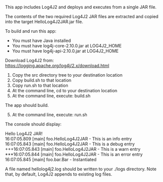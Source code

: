 This app includes Log4J2 and deploys and executes from a single JAR file.

The contents of the two required Log4J2 JAR files are extracted and copied into the target HelloLog4J2JAR.jar file.

To build and run this app:

- You must have Java installed
- You must have log4j-core-2.10.0.jar at LOG4J2_HOME
- You must have log4j-api-2.10.0.jar  at LOG4J2_HOME

Download Log4J2 from: https://logging.apache.org/log4j/2.x/download.html

1. Copy the src directory tree to your destination location
2. Copy build.sh to that location
3. Copy run.sh to that location
4. At the command line, cd to your destination location
5. At the command line, execute: build.sh

The app should build.

5. At the command line, execute: run.sh

The console should display:

Hello Log4J2 JAR!  
16:07:05.809 [main] foo.HelloLog4J2JAR - This is an info entry  
16:07:05.843 [main] foo.HelloLog4J2JAR - This is a debug entry  
+++16:07:05.843 [main] foo.HelloLog4J2JAR - This is a warn entry  
***16:07:05.844 [main] foo.HelloLog4J2JAR - This is an error entry  
16:07:05.845 [main] foo.bar.Bar - Instantiated

A file named hellolog4j2.log should be written to your ./logs directory.
Note that, by default, Log4J2 appends to existing log files.
